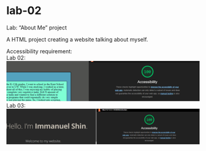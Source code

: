 # lab-02

Lab: “About Me” project

A HTML project creating a website talking about myself.

Accessibility requirement:  
Lab 02:
![Google Lighthouse Score](img/accessibilityScore02.png)
Lab 03:
![Google Lighthouse Score](img/accessibilityScore03.png)